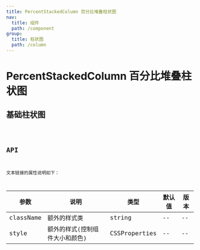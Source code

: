```yaml
---
title: PercentStackedColumn 百分比堆叠柱状图
nav:
  title: 组件
  path: /component
group:
  title: 柱状图
  path: /column
---
```


# PercentStackedColumn 百分比堆叠柱状图

## 基础柱状图

<code src="./demo/simple.tsx" />

## API

文本链接的属性说明如下：

| 参数      | 说明                           | 类型          | 默认值 | 版本 |
| --------- | ------------------------------ | ------------- | ------ | ---- |
| className | 额外的样式类                   | string        | --     | --   |
| style     | 额外的样式(控制组件大小和颜色) | CSSProperties | --     | --   |
